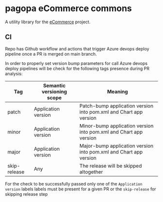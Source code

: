 # pagopa eCommerce commons

A utility library for the [eCommerce](https://github.com/topics/pagopa-ecommerce) project.

## CI

Repo has Github workflow and actions that trigger Azure devops deploy pipeline once a PR is merged on main branch.

In order to properly set version bump parameters for call Azure devops deploy pipelines will be check for the following
tags presence during PR analysis:

| Tag                | Semantic versioning scope | Meaning                                                           |
|--------------------|---------------------------|-------------------------------------------------------------------|
| patch              | Application version       | Patch-bump application version into pom.xml and Chart app version |
| minor              | Application version       | Minor-bump application version into pom.xml and Chart app version |
| major              | Application version       | Major-bump application version into pom.xml and Chart app version |
| skip-release       | Any                       | The release will be skipped altogether                            |

For the check to be successfully passed only one of the `Application version` labels labels must be present for a given PR or the `skip-release` for skipping release step
